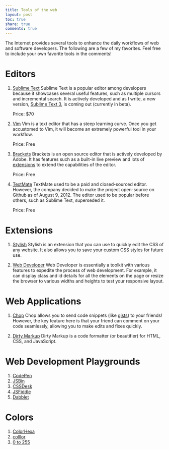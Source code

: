 ```yaml
---
title: Tools of the web
layout: post
toc: true
share: true
comments: true
---
```


The Internet provides several tools to enhance the daily workflows of web and software developers. The following are a few of my favorites. Feel free to include your own favorite tools in the comments!

# Editors

1. [Sublime Text](http://www.sublimetext.com/)
	Sublime Text is a popular editor among developers because it showcases several useful features, such as multiple cursors and incremental search. It is actively developed and as I write, a new version, [Sublime Text 3](http://www.sublimetext.com/3), is coming out (currently in beta).

	Price: $70

2. [Vim](http://www.vim.org/)
	Vim is a text editor that has a steep learning curve. Once you get accustomed to Vim, it will become an extremely powerful tool in your workflow.

	Price: Free

3. [Brackets](http://brackets.io/)
	Brackets is an open source editor that is actively developed by Adobe. It has features such as a built-in live preview and lots of [extensions](https://github.com/adobe/brackets/wiki/Brackets-Extensions) to extend the capabilities of the editor.

	Price: Free

4. [TextMate](http://macromates.com/)
	TextMate used to be a paid and closed-sourced editor. However, the company decided to make the project open-source on Github as of August 9, 2012. The editor used to be popular before others, such as Sublime Text, superseded it.

	Price: Free

# Extensions

1. [Stylish](https://chrome.google.com/webstore/detail/stylish/fjnbnpbmkenffdnngjfgmeleoegfcffe)
	Stylish is an extension that you can use to quickly edit the CSS of any website. It also allows you to save your custom CSS styles for future use.

2. [Web Developer](https://chrome.google.com/webstore/detail/web-developer/bfbameneiokkgbdmiekhjnmfkcnldhhm)
	Web Developer is essentially a toolkit with various features to expedite the process of web development. For example, it can display class and id details for all the elements on the page or resize the browser to various widths and heights to test your responsive layout.

# Web Applications

1. [Chop](http://chopapp.com/)
	Chop allows you to send code snippets (like [gists](https://gist.github.com/)) to your friends! However, the key feature here is that your friend can comment on your code seamlessly, allowing you to make edits and fixes quickly.

2. [Dirty Markup](http://www.dirtymarkup.com/)
	Dirty Markup is a code formatter (or beautifier) for HTML, CSS, and JavaScript.

# Web Development Playgrounds

1. [CodePen](http://codepen.io/)
2. [JSBin](http://jsbin.com/)
3. [CSSDesk](http://cssdesk.com/)
4. [JSFiddle](http://jsfiddle.net/)
5. [Dabblet](http://dabblet.com/)

# Colors

1. [ColorHexa](http://www.colorhexa.com/)
2. [colllor](http://colllor.com/)
3. [0 to 255](http://0to255.com/)
